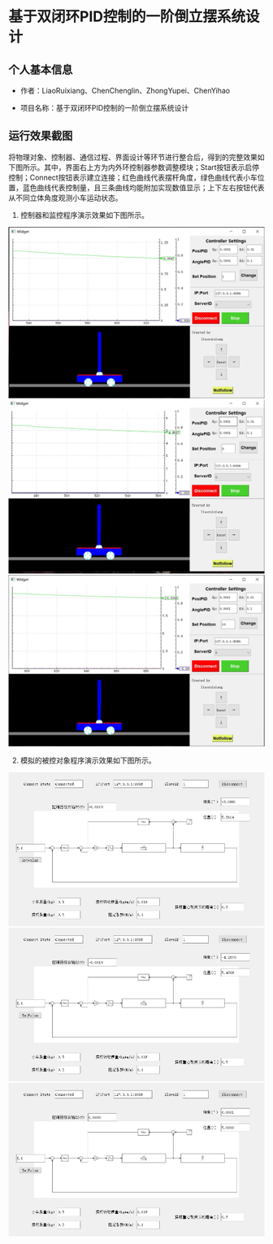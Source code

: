 # 基于双闭环PID控制的一阶倒立摆系统设计

## 个人基本信息

- 作者：LiaoRuixiang、ChenChenglin、ZhongYupei、ChenYihao

- 项目名称：基于双闭环PID控制的一阶倒立摆系统设计

## 运行效果截图

将物理对象、控制器、通信过程、界面设计等环节进行整合后，得到的完整效果如下图所示。其中，界面右上方为内外环控制器参数调整模块；Start按钮表示启停控制；Connect按钮表示建立连接；红色曲线代表摆杆角度，绿色曲线代表小车位置，蓝色曲线代表控制量，且三条曲线均能附加实现数值显示；上下左右按钮代表从不同立体角度观测小车运动状态。

1. 控制器和监控程序演示效果如下图所示。

![](pic/1.jpg)
![](pic/2.jpg)
![](pic/3.jpg)

2. 模拟的被控对象程序演示效果如下图所示。

![](pic/4.jpg)
![](pic/5.jpg)
![](pic/6.jpg)

